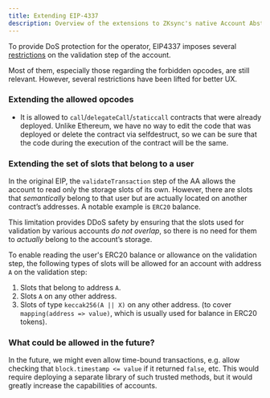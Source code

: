 ```yaml
---
title: Extending EIP-4337
description: Overview of the extensions to ZKsync's native Account Abstraction from EIP4337.
---
```


To provide DoS protection for the operator, EIP4337 imposes several
[restrictions](https://eips.ethereum.org/EIPS/eip-4337#simulation) on the validation step of the
account.

Most of them, especially those regarding the forbidden opcodes, are still relevant. However, several restrictions have been lifted for better UX.

### Extending the allowed opcodes

- It is allowed to `call`/`delegateCall`/`staticcall` contracts that were already
deployed. Unlike Ethereum, we have no way to edit the code that was deployed or
delete the contract via selfdestruct, so we can be sure that the code during the
execution of the contract will be the same.

### Extending the set of slots that belong to a user

In the original EIP, the `validateTransaction` step of the AA allows the account to
read only the storage slots of its own. However, there are slots that
_semantically_ belong to that user but are actually located on another contract’s
addresses. A notable example is `ERC20` balance.

This limitation provides DDoS safety by ensuring that the slots used for validation
by various accounts _do not overlap_, so there is no need for them to _actually_
belong to the account’s storage.

To enable reading the user's ERC20 balance or allowance on the validation step, the
following types of slots will be allowed for an account with address `A` on the validation step:

1. Slots that belong to address `A`.
2. Slots `A` on any other address.
3. Slots of type `keccak256(A || X)` on any other address. (to cover `mapping(address => value)`, which is usually used for balance in ERC20 tokens).

### What could be allowed in the future?

In the future, we might even allow time-bound transactions, e.g. allow checking
that `block.timestamp <= value` if it returned `false`, etc. This would require
deploying a separate library of such trusted methods, but it would greatly increase the capabilities of accounts.
